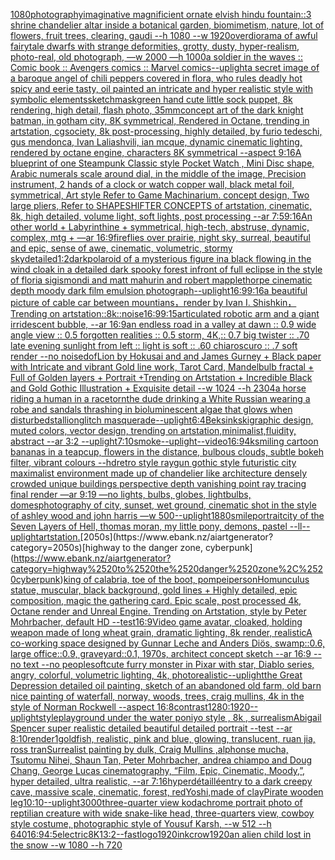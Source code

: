 [1080](https://www.ebank.nz/aiartgenerator?category=1080)[photography](https://www.ebank.nz/aiartgenerator?category=photography)[imaginative magnificient ornate elvish hindu fountain::3 shrine chandelier altar inside a botanical garden, biomimetism, nature, lot of flowers, fruit trees, clearing, gaudi --h 1080 --w 1920](https://www.ebank.nz/aiartgenerator?category=imaginative%2520magnificient%2520ornate%2520elvish%2520hindu%2520fountain%3A%3A3%2520shrine%2520chandelier%2520altar%2520inside%2520a%2520botanical%2520garden%2C%2520biomimetism%2C%2520nature%2C%2520lot%2520of%2520flowers%2C%2520fruit%2520trees%2C%2520clearing%2C%2520gaudi%2520--h%25201080%2520--w%25201920)[over](https://www.ebank.nz/aiartgenerator?category=over)[diorama of awful fairytale dwarfs with strange deformities, grotty, dusty, hyper-realism, photo-real, old photograph, —w 2000 —h 1000](https://www.ebank.nz/aiartgenerator?category=diorama%2520of%2520awful%2520fairytale%2520dwarfs%2520with%2520strange%2520deformities%2C%2520grotty%2C%2520dusty%2C%2520hyper-realism%2C%2520photo-real%2C%2520old%2520photograph%2C%2520%E2%80%94w%25202000%2520%E2%80%94h%25201000)[a soldier in the waves :: Comic book :: Avengers comics :: Marvel comics](https://www.ebank.nz/aiartgenerator?category=a%2520soldier%2520in%2520the%2520waves%2520%3A%3A%2520Comic%2520book%2520%3A%3A%2520Avengers%2520comics%2520%3A%3A%2520Marvel%2520comics)[--uplight](https://www.ebank.nz/aiartgenerator?category=--uplight)[a secret image of a baroque angel of chili peppers covered in flora, who rules deadly  hot spicy and eerie tasty, oil painted an intricate and hyper realistic style with symbolic elements](https://www.ebank.nz/aiartgenerator?category=a%2520secret%2520image%2520of%2520a%2520baroque%2520angel%2520of%2520chili%2520peppers%2520covered%2520in%2520flora%2C%2520who%2520rules%2520deadly%2520%2520hot%2520spicy%2520and%2520eerie%2520tasty%2C%2520oil%2520painted%2520an%2520intricate%2520and%2520hyper%2520realistic%2520style%2520with%2520symbolic%2520elements)[sketch](https://www.ebank.nz/aiartgenerator?category=sketch)[mask](https://www.ebank.nz/aiartgenerator?category=mask)[green hand cute little sock puppet, 8k rendering, high detail, flash photo, 35mm](https://www.ebank.nz/aiartgenerator?category=green%2520hand%2520cute%2520little%2520sock%2520puppet%2C%25208k%2520rendering%2C%2520high%2520detail%2C%2520flash%2520photo%2C%252035mm)[concept art of the dark knight batman, in gotham city, 8K symmetrical, Rendered in Octane, trending in artstation, cgsociety, 8k post-processing, highly detailed, by furio tedeschi, gus mendonca, Ivan Laliashvili, ian mcque, dynamic cinematic lighting, rendered by octane engine, characters 8K symmetrical --aspect 9:16](https://www.ebank.nz/aiartgenerator?category=concept%2520art%2520of%2520the%2520dark%2520knight%2520batman%2C%2520in%2520gotham%2520city%2C%25208K%2520symmetrical%2C%2520Rendered%2520in%2520Octane%2C%2520trending%2520in%2520artstation%2C%2520cgsociety%2C%25208k%2520post-processing%2C%2520highly%2520detailed%2C%2520by%2520furio%2520tedeschi%2C%2520gus%2520mendonca%2C%2520Ivan%2520Laliashvili%2C%2520ian%2520mcque%2C%2520dynamic%2520cinematic%2520lighting%2C%2520rendered%2520by%2520octane%2520engine%2C%2520characters%25208K%2520symmetrical%2520--aspect%25209%3A16)[A blueprint of one Steampunk Classic style Pocket Watch , Mini Disc shape, Arabic numerals scale around dial,  in the middle of the image, Precision instrument,  2 hands of a clock or watch copper wall, black metal foil, symmetrical,  Art style Refer to Game Machinarium.  concept design, Two large pliers, Refer to SHAPESHIFTER CONCEPTS  of artstation, cinematic,  8k, high detailed,  volume light,  soft lights,  post processing    --ar 7:5](https://www.ebank.nz/aiartgenerator?category=A%2520blueprint%2520of%2520one%2520Steampunk%2520Classic%2520style%2520Pocket%2520Watch%2520%2C%2520Mini%2520Disc%2520shape%2C%2520Arabic%2520numerals%2520scale%2520around%2520dial%2C%2520%2520in%2520the%2520middle%2520of%2520the%2520image%2C%2520Precision%2520instrument%2C%2520%25202%2520hands%2520of%2520a%2520clock%2520or%2520watch%2520copper%2520wall%2C%2520black%2520metal%2520foil%2C%2520symmetrical%2C%2520%2520Art%2520style%2520Refer%2520to%2520Game%2520Machinarium.%2520%2520concept%2520design%2C%2520Two%2520large%2520pliers%2C%2520Refer%2520to%2520SHAPESHIFTER%2520CONCEPTS%2520%2520of%2520artstation%2C%2520cinematic%2C%2520%25208k%2C%2520high%2520detailed%2C%2520%2520volume%2520light%2C%2520%2520soft%2520lights%2C%2520%2520post%2520processing%2520%2520%2520%2520--ar%25207%3A5)[9:16](https://www.ebank.nz/aiartgenerator?category=9%3A16)[An other world + Labyrinthine + symmetrical, high-tech, abstruse, dynamic, complex, mtg  + —ar 16:9](https://www.ebank.nz/aiartgenerator?category=An%2520other%2520world%2520%2B%2520Labyrinthine%2520%2B%2520symmetrical%2C%2520high-tech%2C%2520abstruse%2C%2520dynamic%2C%2520complex%2C%2520mtg%2520%2520%2B%2520%E2%80%94ar%252016%3A9)[fireflies over prairie, night sky, surreal, beautiful and epic, sense of awe, cinematic, volumetric, stormy sky](https://www.ebank.nz/aiartgenerator?category=fireflies%2520over%2520prairie%2C%2520night%2520sky%2C%2520surreal%2C%2520beautiful%2520and%2520epic%2C%2520sense%2520of%2520awe%2C%2520cinematic%2C%2520volumetric%2C%2520stormy%2520sky)[detailed](https://www.ebank.nz/aiartgenerator?category=detailed)[1:2](https://www.ebank.nz/aiartgenerator?category=1%3A2)[dark](https://www.ebank.nz/aiartgenerator?category=dark)[polaroid of a mysterious figure ina black flowing in the wind cloak in a detailed dark spooky forest infront of full eclipse in the style of floria sigismondi and matt mahurin and robert mapplethorpe cinematic depth moody dark film emulsion photograph](https://www.ebank.nz/aiartgenerator?category=polaroid%2520of%2520a%2520mysterious%2520figure%2520ina%2520black%2520flowing%2520in%2520the%2520wind%2520cloak%2520in%2520a%2520detailed%2520dark%2520spooky%2520forest%2520infront%2520of%2520full%2520eclipse%2520in%2520the%2520style%2520of%2520floria%2520sigismondi%2520and%2520matt%2520mahurin%2520and%2520robert%2520mapplethorpe%2520cinematic%2520depth%2520moody%2520dark%2520film%2520emulsion%2520photograph)[--uplight](https://www.ebank.nz/aiartgenerator?category=--uplight)[16:9](https://www.ebank.nz/aiartgenerator?category=16%3A9)[9:16](https://www.ebank.nz/aiartgenerator?category=9%3A16)[a beautiful picture of cable car between mountians，render by Ivan I. Shishkin，Trending on artstation](https://www.ebank.nz/aiartgenerator?category=a%2520beautiful%2520picture%2520of%2520cable%2520car%2520between%2520mountians%EF%BC%8Crender%2520by%2520Ivan%2520I.%2520Shishkin%EF%BC%8CTrending%2520on%2520artstation)[::8k::](https://www.ebank.nz/aiartgenerator?category=%3A%3A8k%3A%3A)[noise](https://www.ebank.nz/aiartgenerator?category=noise)[16:9](https://www.ebank.nz/aiartgenerator?category=16%3A9)[9:15](https://www.ebank.nz/aiartgenerator?category=9%3A15)[articulated robotic arm and a giant irridescent bubble, --ar 16:9](https://www.ebank.nz/aiartgenerator?category=articulated%2520robotic%2520arm%2520and%2520a%2520giant%2520irridescent%2520bubble%2C%2520--ar%252016%3A9)[an endless road in a valley at dawn :: 0.9 wide angle view :: 0.5 forgotten realities :: 0.5 storm, 4K,:: 0.7 big twister :: .70 late evening sunlight from left :: light is soft :: .60 chiaroscuro  :: .7 soft render --no noise](https://www.ebank.nz/aiartgenerator?category=an%2520endless%2520road%2520in%2520a%2520valley%2520at%2520dawn%2520%3A%3A%25200.9%2520wide%2520angle%2520view%2520%3A%3A%25200.5%2520forgotten%2520realities%2520%3A%3A%25200.5%2520storm%2C%25204K%2C%3A%3A%25200.7%2520big%2520twister%2520%3A%3A%2520.70%2520late%2520evening%2520sunlight%2520from%2520left%2520%3A%3A%2520light%2520is%2520soft%2520%3A%3A%2520.60%2520chiaroscuro%2520%2520%3A%3A%2520.7%2520soft%2520render%2520--no%2520noise)[dof](https://www.ebank.nz/aiartgenerator?category=dof)[Lion by Hokusai and and James Gurney + Black paper with Intricate and vibrant Gold line work, Tarot Card, Mandelbulb fractal + Full of Golden layers + Portrait +Trending on Artstation + Incredible Black and Gold Gothic Illustration + Exquisite detail --w 1024 --h 2304](https://www.ebank.nz/aiartgenerator?category=Lion%2520by%2520Hokusai%2520and%2520and%2520James%2520Gurney%2520%2B%2520Black%2520paper%2520with%2520Intricate%2520and%2520vibrant%2520Gold%2520line%2520work%2C%2520Tarot%2520Card%2C%2520Mandelbulb%2520fractal%2520%2B%2520Full%2520of%2520Golden%2520layers%2520%2B%2520Portrait%2520%2BTrending%2520on%2520Artstation%2520%2B%2520Incredible%2520Black%2520and%2520Gold%2520Gothic%2520Illustration%2520%2B%2520Exquisite%2520detail%2520--w%25201024%2520--h%25202304)[a horse riding a human in a race](https://www.ebank.nz/aiartgenerator?category=a%2520horse%2520riding%2520a%2520human%2520in%2520a%2520race)[torn](https://www.ebank.nz/aiartgenerator?category=torn)[the dude drinking a White Russian wearing a robe and sandals thrashing in bioluminescent algae that glows when disturbed](https://www.ebank.nz/aiartgenerator?category=the%2520dude%2520drinking%2520a%2520White%2520Russian%2520wearing%2520a%2520robe%2520and%2520sandals%2520thrashing%2520in%2520bioluminescent%2520algae%2520that%2520glows%2520when%2520disturbed)[stallion](https://www.ebank.nz/aiartgenerator?category=stallion)[glitch masquerade](https://www.ebank.nz/aiartgenerator?category=glitch%2520masquerade)[--uplight](https://www.ebank.nz/aiartgenerator?category=--uplight)[6:4](https://www.ebank.nz/aiartgenerator?category=6%3A4)[Beksinkski](https://www.ebank.nz/aiartgenerator?category=Beksinkski)[graphic design, muted colors, vector design, trending on artstation,minimalist,fluidity, abstract --ar 3:2 --uplight](https://www.ebank.nz/aiartgenerator?category=graphic%2520design%2C%2520muted%2520colors%2C%2520vector%2520design%2C%2520trending%2520on%2520artstation%2Cminimalist%2Cfluidity%2C%2520abstract%2520--ar%25203%3A2%2520--uplight)[7:10](https://www.ebank.nz/aiartgenerator?category=7%3A10)[smoke](https://www.ebank.nz/aiartgenerator?category=smoke)[--uplight](https://www.ebank.nz/aiartgenerator?category=--uplight)[--video](https://www.ebank.nz/aiartgenerator?category=--video)[16:9](https://www.ebank.nz/aiartgenerator?category=16%3A9)[4k](https://www.ebank.nz/aiartgenerator?category=4k)[smiling cartoon bananas in a teapcup, flowers in the distance, bulbous clouds, subtle bokeh filter, vibrant colours --hd](https://www.ebank.nz/aiartgenerator?category=smiling%2520cartoon%2520bananas%2520in%2520a%2520teapcup%2C%2520flowers%2520in%2520the%2520distance%2C%2520bulbous%2520clouds%2C%2520subtle%2520bokeh%2520filter%2C%2520vibrant%2520colours%2520--hd)[retro style raygun gothic style futuristic city maximalist environment made up of chandelier like architecture densely crowded unique buildings perspective depth vanishing point ray tracing final render  —ar 9:19 —no lights, bulbs, globes, lightbulbs, domes](https://www.ebank.nz/aiartgenerator?category=retro%2520style%2520raygun%2520gothic%2520style%2520futuristic%2520city%2520maximalist%2520environment%2520made%2520up%2520of%2520chandelier%2520like%2520architecture%2520densely%2520crowded%2520unique%2520buildings%2520perspective%2520depth%2520vanishing%2520point%2520ray%2520tracing%2520final%2520render%2520%2520%E2%80%94ar%25209%3A19%2520%E2%80%94no%2520lights%2C%2520bulbs%2C%2520globes%2C%2520lightbulbs%2C%2520domes)[photography of city, sunset, wet ground, cinematic shot in the style of ashley wood and john harris —w 500](https://www.ebank.nz/aiartgenerator?category=photography%2520of%2520city%2C%2520sunset%2C%2520wet%2520ground%2C%2520cinematic%2520shot%2520in%2520the%2520style%2520of%2520ashley%2520wood%2520and%2520john%2520harris%2520%E2%80%94w%2520500)[--uplight](https://www.ebank.nz/aiartgenerator?category=--uplight)[1880](https://www.ebank.nz/aiartgenerator?category=1880)[smile](https://www.ebank.nz/aiartgenerator?category=smile)[portrait](https://www.ebank.nz/aiartgenerator?category=portrait)[city of the Seven Layers of Hell, thomas moran, my little pony, demons, pastel --ll](https://www.ebank.nz/aiartgenerator?category=city%2520of%2520the%2520Seven%2520Layers%2520of%2520Hell%2C%2520thomas%2520moran%2C%2520my%2520little%2520pony%2C%2520demons%2C%2520pastel%2520--ll)[--uplight](https://www.ebank.nz/aiartgenerator?category=--uplight)[artstation.](https://www.ebank.nz/aiartgenerator?category=artstation.)[2050s](https://www.ebank.nz/aiartgenerator?category=2050s)[highway to the danger zone, cyberpunk](https://www.ebank.nz/aiartgenerator?category=highway%2520to%2520the%2520danger%2520zone%2C%2520cyberpunk)[king of calabria, toe of the boot, pompei](https://www.ebank.nz/aiartgenerator?category=king%2520of%2520calabria%2C%2520toe%2520of%2520the%2520boot%2C%2520pompei)[person](https://www.ebank.nz/aiartgenerator?category=person)[Homunculus statue, muscular, black background, gold lines + Highly detailed, epic composition, magic the gathering card. Epic scale, post processed 4k, Octane render and Unreal Engine. Trending on Artstation, style by Peter Mohrbacher, default HD --test](https://www.ebank.nz/aiartgenerator?category=Homunculus%2520statue%2C%2520muscular%2C%2520black%2520background%2C%2520gold%2520lines%2520%2B%2520Highly%2520detailed%2C%2520epic%2520composition%2C%2520magic%2520the%2520gathering%2520card.%2520Epic%2520scale%2C%2520post%2520processed%25204k%2C%2520Octane%2520render%2520and%2520Unreal%2520Engine.%2520Trending%2520on%2520Artstation%2C%2520style%2520by%2520Peter%2520Mohrbacher%2C%2520default%2520HD%2520--test)[16:9](https://www.ebank.nz/aiartgenerator?category=16%3A9)[Video game avatar, cloaked, holding weapon made of long wheat grain, dramatic lighting, 8k render, realistic](https://www.ebank.nz/aiartgenerator?category=Video%2520game%2520avatar%2C%2520cloaked%2C%2520holding%2520weapon%2520made%2520of%2520long%2520wheat%2520grain%2C%2520dramatic%2520lighting%2C%25208k%2520render%2C%2520realistic)[A co-working space designed by Gunnar Leche and Anders Diös, swamp::0.6, large office::0.9, graveyard::0.1, 1970s, architect concept sketch --ar 16:9 --no text --no people](https://www.ebank.nz/aiartgenerator?category=A%2520co-working%2520space%2520designed%2520by%2520Gunnar%2520Leche%2520and%2520Anders%2520Di%C3%B6s%2C%2520swamp%3A%3A0.6%2C%2520large%2520office%3A%3A0.9%2C%2520graveyard%3A%3A0.1%2C%25201970s%2C%2520architect%2520concept%2520sketch%2520--ar%252016%3A9%2520--no%2520text%2520--no%2520people)[soft](https://www.ebank.nz/aiartgenerator?category=soft)[cute furry monster in Pixar with star, Diablo series, angry, colorful, volumetric lighting, 4k, photorealistic](https://www.ebank.nz/aiartgenerator?category=cute%2520furry%2520monster%2520in%2520Pixar%2520with%2520star%2C%2520Diablo%2520series%2C%2520angry%2C%2520colorful%2C%2520volumetric%2520lighting%2C%25204k%2C%2520photorealistic)[--uplight](https://www.ebank.nz/aiartgenerator?category=--uplight)[the Great Depression detailed oil painting, sketch of an abandoned old farm, old barn nice painting of waterfall, norway, woods, trees, craig mullins, 4k in the style of Norman Rockwell --aspect 16:8](https://www.ebank.nz/aiartgenerator?category=the%2520Great%2520Depression%2520detailed%2520oil%2520painting%2C%2520sketch%2520of%2520an%2520abandoned%2520old%2520farm%2C%2520old%2520barn%2520nice%2520painting%2520of%2520waterfall%2C%2520norway%2C%2520woods%2C%2520trees%2C%2520craig%2520mullins%2C%25204k%2520in%2520the%2520style%2520of%2520Norman%2520Rockwell%2520--aspect%252016%3A8)[contrast](https://www.ebank.nz/aiartgenerator?category=contrast)[1280:1920](https://www.ebank.nz/aiartgenerator?category=1280%3A1920)[--uplight](https://www.ebank.nz/aiartgenerator?category=--uplight)[style](https://www.ebank.nz/aiartgenerator?category=style)[playground under the water poniyo style , 8k , surrealism](https://www.ebank.nz/aiartgenerator?category=playground%2520under%2520the%2520water%2520poniyo%2520style%2520%2C%25208k%2520%2C%2520surrealism)[Abigail Spencer super realistic detailed beautiful detailed portrait --test --ar 8:10](https://www.ebank.nz/aiartgenerator?category=Abigail%2520Spencer%2520super%2520realistic%2520detailed%2520beautiful%2520detailed%2520portrait%2520--test%2520--ar%25208%3A10)[render](https://www.ebank.nz/aiartgenerator?category=render)[1](https://www.ebank.nz/aiartgenerator?category=1)[goldfish, realistic, pink and blue,  glowing, translucent, ruan jia, ross tran](https://www.ebank.nz/aiartgenerator?category=goldfish%2C%2520realistic%2C%2520pink%2520and%2520blue%2C%2520%2520glowing%2C%2520translucent%2C%2520ruan%2520jia%2C%2520ross%2520tran)[Surrealist painting by dulk, Craig Mullins ,alphonse mucha, Tsutomu Nihei, Shaun Tan, Peter Mohrbacher, andrea chiampo and Doug Chang, George Lucas cinematography, “Film, Epic, Cinematic, Moody,”, hyper detailed, ultra realistic, --ar 7:16](https://www.ebank.nz/aiartgenerator?category=Surrealist%2520painting%2520by%2520dulk%2C%2520Craig%2520Mullins%2520%2Calphonse%2520mucha%2C%2520Tsutomu%2520Nihei%2C%2520Shaun%2520Tan%2C%2520Peter%2520Mohrbacher%2C%2520andrea%2520chiampo%2520and%2520Doug%2520Chang%2C%2520George%2520Lucas%2520cinematography%2C%2520%E2%80%9CFilm%2C%2520Epic%2C%2520Cinematic%2C%2520Moody%2C%E2%80%9D%2C%2520hyper%2520detailed%2C%2520ultra%2520realistic%2C%2520--ar%25207%3A16)[hyperdétaillé](https://www.ebank.nz/aiartgenerator?category=hyperd%C3%A9taill%C3%A9)[entry to a dark creepy cave, massive scale, cinematic, forest, red](https://www.ebank.nz/aiartgenerator?category=entry%2520to%2520a%2520dark%2520creepy%2520cave%2C%2520massive%2520scale%2C%2520cinematic%2C%2520forest%2C%2520red)[Yoshi,made of clay](https://www.ebank.nz/aiartgenerator?category=Yoshi%2Cmade%2520of%2520clay)[Pirate wooden leg](https://www.ebank.nz/aiartgenerator?category=Pirate%2520wooden%2520leg)[10:10](https://www.ebank.nz/aiartgenerator?category=10%3A10)[--uplight](https://www.ebank.nz/aiartgenerator?category=--uplight)[3000](https://www.ebank.nz/aiartgenerator?category=3000)[three-quarter view kodachrome portrait photo of reptilian creature with wide snake-like head, three-quarters view, cowboy style costume, photographic style of Yousuf Karsh, --w 512 --h 640](https://www.ebank.nz/aiartgenerator?category=three-quarter%2520view%2520kodachrome%2520portrait%2520photo%2520of%2520reptilian%2520creature%2520with%2520wide%2520snake-like%2520head%2C%2520three-quarters%2520view%2C%2520cowboy%2520style%2520costume%2C%2520photographic%2520style%2520of%2520Yousuf%2520Karsh%2C%2520--w%2520512%2520--h%2520640)[16:9](https://www.ebank.nz/aiartgenerator?category=16%3A9)[4:5](https://www.ebank.nz/aiartgenerator?category=4%3A5)[electric](https://www.ebank.nz/aiartgenerator?category=electric)[8K](https://www.ebank.nz/aiartgenerator?category=8K)[1](https://www.ebank.nz/aiartgenerator?category=1)[3:2](https://www.ebank.nz/aiartgenerator?category=3%3A2)[--fast](https://www.ebank.nz/aiartgenerator?category=--fast)[logo](https://www.ebank.nz/aiartgenerator?category=logo)[1920](https://www.ebank.nz/aiartgenerator?category=1920)[ink](https://www.ebank.nz/aiartgenerator?category=ink)[crow](https://www.ebank.nz/aiartgenerator?category=crow)[1920](https://www.ebank.nz/aiartgenerator?category=1920)[an alien child lost in the snow --w 1080 --h 720](https://www.ebank.nz/aiartgenerator?category=an%2520alien%2520child%2520lost%2520in%2520the%2520snow%2520--w%25201080%2520--h%2520720)